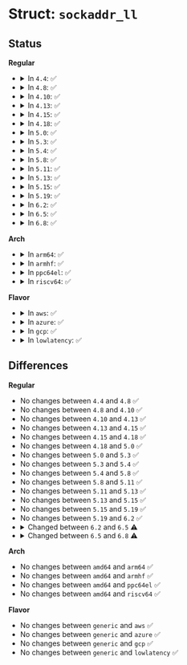 # Struct: <code>sockaddr_ll</code>

## Status
<b>Regular</b>
<ul>
<li>
<details>
<summary>In <code>4.4</code>: ✅</summary>

```c
struct sockaddr_ll {
    short unsigned int sll_family;
    __be16 sll_protocol;
    int sll_ifindex;
    short unsigned int sll_hatype;
    unsigned char sll_pkttype;
    unsigned char sll_halen;
    unsigned char sll_addr[8];
};
```
</details>
</li>
<li>
<details>
<summary>In <code>4.8</code>: ✅</summary>

```c
struct sockaddr_ll {
    short unsigned int sll_family;
    __be16 sll_protocol;
    int sll_ifindex;
    short unsigned int sll_hatype;
    unsigned char sll_pkttype;
    unsigned char sll_halen;
    unsigned char sll_addr[8];
};
```
</details>
</li>
<li>
<details>
<summary>In <code>4.10</code>: ✅</summary>

```c
struct sockaddr_ll {
    short unsigned int sll_family;
    __be16 sll_protocol;
    int sll_ifindex;
    short unsigned int sll_hatype;
    unsigned char sll_pkttype;
    unsigned char sll_halen;
    unsigned char sll_addr[8];
};
```
</details>
</li>
<li>
<details>
<summary>In <code>4.13</code>: ✅</summary>

```c
struct sockaddr_ll {
    short unsigned int sll_family;
    __be16 sll_protocol;
    int sll_ifindex;
    short unsigned int sll_hatype;
    unsigned char sll_pkttype;
    unsigned char sll_halen;
    unsigned char sll_addr[8];
};
```
</details>
</li>
<li>
<details>
<summary>In <code>4.15</code>: ✅</summary>

```c
struct sockaddr_ll {
    short unsigned int sll_family;
    __be16 sll_protocol;
    int sll_ifindex;
    short unsigned int sll_hatype;
    unsigned char sll_pkttype;
    unsigned char sll_halen;
    unsigned char sll_addr[8];
};
```
</details>
</li>
<li>
<details>
<summary>In <code>4.18</code>: ✅</summary>

```c
struct sockaddr_ll {
    short unsigned int sll_family;
    __be16 sll_protocol;
    int sll_ifindex;
    short unsigned int sll_hatype;
    unsigned char sll_pkttype;
    unsigned char sll_halen;
    unsigned char sll_addr[8];
};
```
</details>
</li>
<li>
<details>
<summary>In <code>5.0</code>: ✅</summary>

```c
struct sockaddr_ll {
    short unsigned int sll_family;
    __be16 sll_protocol;
    int sll_ifindex;
    short unsigned int sll_hatype;
    unsigned char sll_pkttype;
    unsigned char sll_halen;
    unsigned char sll_addr[8];
};
```
</details>
</li>
<li>
<details>
<summary>In <code>5.3</code>: ✅</summary>

```c
struct sockaddr_ll {
    short unsigned int sll_family;
    __be16 sll_protocol;
    int sll_ifindex;
    short unsigned int sll_hatype;
    unsigned char sll_pkttype;
    unsigned char sll_halen;
    unsigned char sll_addr[8];
};
```
</details>
</li>
<li>
<details>
<summary>In <code>5.4</code>: ✅</summary>

```c
struct sockaddr_ll {
    short unsigned int sll_family;
    __be16 sll_protocol;
    int sll_ifindex;
    short unsigned int sll_hatype;
    unsigned char sll_pkttype;
    unsigned char sll_halen;
    unsigned char sll_addr[8];
};
```
</details>
</li>
<li>
<details>
<summary>In <code>5.8</code>: ✅</summary>

```c
struct sockaddr_ll {
    short unsigned int sll_family;
    __be16 sll_protocol;
    int sll_ifindex;
    short unsigned int sll_hatype;
    unsigned char sll_pkttype;
    unsigned char sll_halen;
    unsigned char sll_addr[8];
};
```
</details>
</li>
<li>
<details>
<summary>In <code>5.11</code>: ✅</summary>

```c
struct sockaddr_ll {
    short unsigned int sll_family;
    __be16 sll_protocol;
    int sll_ifindex;
    short unsigned int sll_hatype;
    unsigned char sll_pkttype;
    unsigned char sll_halen;
    unsigned char sll_addr[8];
};
```
</details>
</li>
<li>
<details>
<summary>In <code>5.13</code>: ✅</summary>

```c
struct sockaddr_ll {
    short unsigned int sll_family;
    __be16 sll_protocol;
    int sll_ifindex;
    short unsigned int sll_hatype;
    unsigned char sll_pkttype;
    unsigned char sll_halen;
    unsigned char sll_addr[8];
};
```
</details>
</li>
<li>
<details>
<summary>In <code>5.15</code>: ✅</summary>

```c
struct sockaddr_ll {
    short unsigned int sll_family;
    __be16 sll_protocol;
    int sll_ifindex;
    short unsigned int sll_hatype;
    unsigned char sll_pkttype;
    unsigned char sll_halen;
    unsigned char sll_addr[8];
};
```
</details>
</li>
<li>
<details>
<summary>In <code>5.19</code>: ✅</summary>

```c
struct sockaddr_ll {
    short unsigned int sll_family;
    __be16 sll_protocol;
    int sll_ifindex;
    short unsigned int sll_hatype;
    unsigned char sll_pkttype;
    unsigned char sll_halen;
    unsigned char sll_addr[8];
};
```
</details>
</li>
<li>
<details>
<summary>In <code>6.2</code>: ✅</summary>

```c
struct sockaddr_ll {
    short unsigned int sll_family;
    __be16 sll_protocol;
    int sll_ifindex;
    short unsigned int sll_hatype;
    unsigned char sll_pkttype;
    unsigned char sll_halen;
    unsigned char sll_addr[8];
};
```
</details>
</li>
<li>
<details>
<summary>In <code>6.5</code>: ✅</summary>

```c
struct sockaddr_ll {
    short unsigned int sll_family;
    __be16 sll_protocol;
    int sll_ifindex;
    short unsigned int sll_hatype;
    unsigned char sll_pkttype;
    unsigned char sll_halen;
    unsigned char sll_addr[8];
    struct (anon) __empty_sll_addr_flex;
    unsigned char sll_addr_flex[0];
};
```
</details>
</li>
<li>
<details>
<summary>In <code>6.8</code>: ✅</summary>

```c
struct sockaddr_ll {
    short unsigned int sll_family;
    __be16 sll_protocol;
    int sll_ifindex;
    short unsigned int sll_hatype;
    unsigned char sll_pkttype;
    unsigned char sll_halen;
    unsigned char sll_addr[8];
};
```
</details>
</li>
</ul>
<b>Arch</b>
<ul>
<li>
<details>
<summary>In <code>arm64</code>: ✅</summary>

```c
struct sockaddr_ll {
    short unsigned int sll_family;
    __be16 sll_protocol;
    int sll_ifindex;
    short unsigned int sll_hatype;
    unsigned char sll_pkttype;
    unsigned char sll_halen;
    unsigned char sll_addr[8];
};
```
</details>
</li>
<li>
<details>
<summary>In <code>armhf</code>: ✅</summary>

```c
struct sockaddr_ll {
    short unsigned int sll_family;
    __be16 sll_protocol;
    int sll_ifindex;
    short unsigned int sll_hatype;
    unsigned char sll_pkttype;
    unsigned char sll_halen;
    unsigned char sll_addr[8];
};
```
</details>
</li>
<li>
<details>
<summary>In <code>ppc64el</code>: ✅</summary>

```c
struct sockaddr_ll {
    short unsigned int sll_family;
    __be16 sll_protocol;
    int sll_ifindex;
    short unsigned int sll_hatype;
    unsigned char sll_pkttype;
    unsigned char sll_halen;
    unsigned char sll_addr[8];
};
```
</details>
</li>
<li>
<details>
<summary>In <code>riscv64</code>: ✅</summary>

```c
struct sockaddr_ll {
    short unsigned int sll_family;
    __be16 sll_protocol;
    int sll_ifindex;
    short unsigned int sll_hatype;
    unsigned char sll_pkttype;
    unsigned char sll_halen;
    unsigned char sll_addr[8];
};
```
</details>
</li>
</ul>
<b>Flavor</b>
<ul>
<li>
<details>
<summary>In <code>aws</code>: ✅</summary>

```c
struct sockaddr_ll {
    short unsigned int sll_family;
    __be16 sll_protocol;
    int sll_ifindex;
    short unsigned int sll_hatype;
    unsigned char sll_pkttype;
    unsigned char sll_halen;
    unsigned char sll_addr[8];
};
```
</details>
</li>
<li>
<details>
<summary>In <code>azure</code>: ✅</summary>

```c
struct sockaddr_ll {
    short unsigned int sll_family;
    __be16 sll_protocol;
    int sll_ifindex;
    short unsigned int sll_hatype;
    unsigned char sll_pkttype;
    unsigned char sll_halen;
    unsigned char sll_addr[8];
};
```
</details>
</li>
<li>
<details>
<summary>In <code>gcp</code>: ✅</summary>

```c
struct sockaddr_ll {
    short unsigned int sll_family;
    __be16 sll_protocol;
    int sll_ifindex;
    short unsigned int sll_hatype;
    unsigned char sll_pkttype;
    unsigned char sll_halen;
    unsigned char sll_addr[8];
};
```
</details>
</li>
<li>
<details>
<summary>In <code>lowlatency</code>: ✅</summary>

```c
struct sockaddr_ll {
    short unsigned int sll_family;
    __be16 sll_protocol;
    int sll_ifindex;
    short unsigned int sll_hatype;
    unsigned char sll_pkttype;
    unsigned char sll_halen;
    unsigned char sll_addr[8];
};
```
</details>
</li>
</ul>

## Differences
<b>Regular</b>
<ul>
<li>
No changes between <code>4.4</code> and <code>4.8</code> ✅
</li>
<li>
No changes between <code>4.8</code> and <code>4.10</code> ✅
</li>
<li>
No changes between <code>4.10</code> and <code>4.13</code> ✅
</li>
<li>
No changes between <code>4.13</code> and <code>4.15</code> ✅
</li>
<li>
No changes between <code>4.15</code> and <code>4.18</code> ✅
</li>
<li>
No changes between <code>4.18</code> and <code>5.0</code> ✅
</li>
<li>
No changes between <code>5.0</code> and <code>5.3</code> ✅
</li>
<li>
No changes between <code>5.3</code> and <code>5.4</code> ✅
</li>
<li>
No changes between <code>5.4</code> and <code>5.8</code> ✅
</li>
<li>
No changes between <code>5.8</code> and <code>5.11</code> ✅
</li>
<li>
No changes between <code>5.11</code> and <code>5.13</code> ✅
</li>
<li>
No changes between <code>5.13</code> and <code>5.15</code> ✅
</li>
<li>
No changes between <code>5.15</code> and <code>5.19</code> ✅
</li>
<li>
No changes between <code>5.19</code> and <code>6.2</code> ✅
</li>
<li>
<details>
<summary>Changed between <code>6.2</code> and <code>6.5</code> ⚠️</summary>
<ul>
<li>
<b>Field added. </b>
<code>struct (anon) __empty_sll_addr_flex</code>
</li>
<li>
<b>Field added. </b>
<code>unsigned char sll_addr_flex[0]</code>
</li>
</ul>
</details>
</li>
<li>
<details>
<summary>Changed between <code>6.5</code> and <code>6.8</code> ⚠️</summary>
<ul>
<li>
<b>Field removed. </b>
<code>struct (anon) __empty_sll_addr_flex</code>
</li>
<li>
<b>Field removed. </b>
<code>unsigned char sll_addr_flex[0]</code>
</li>
</ul>
</details>
</li>
</ul>
<b>Arch</b>
<ul>
<li>
No changes between <code>amd64</code> and <code>arm64</code> ✅
</li>
<li>
No changes between <code>amd64</code> and <code>armhf</code> ✅
</li>
<li>
No changes between <code>amd64</code> and <code>ppc64el</code> ✅
</li>
<li>
No changes between <code>amd64</code> and <code>riscv64</code> ✅
</li>
</ul>
<b>Flavor</b>
<ul>
<li>
No changes between <code>generic</code> and <code>aws</code> ✅
</li>
<li>
No changes between <code>generic</code> and <code>azure</code> ✅
</li>
<li>
No changes between <code>generic</code> and <code>gcp</code> ✅
</li>
<li>
No changes between <code>generic</code> and <code>lowlatency</code> ✅
</li>
</ul>
